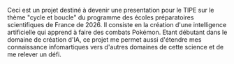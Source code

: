 Ceci est un projet destiné à devenir une presentation pour le TIPE sur le thème "cycle et boucle" du programme des écoles préparatoires scientifiques de France de 2026. 
Il consiste en la création d'une intelligence artificielle qui apprend à faire des combats Pokémon. Etant débutant dans le domaine de création d'IA, ce projet me permet
aussi d'étendre mes connaissance infomartiques vers d'autres domaines de cette science et de me relever un défi. 
